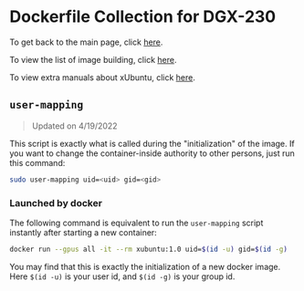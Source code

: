 # Dockerfile Collection for DGX-230

To get back to the main page, click [here](../index).

To view the list of image building, click [here](../dockerlist).

To view extra manuals about xUbuntu, click [here](../manual-xubuntu).

## `user-mapping`

> Updated on 4/19/2022

This script is exactly what is called during the "initialization" of the image. If you want to change the container-inside authority to other persons, just run this command:

```bash
sudo user-mapping uid=<uid> gid=<gid>
```

### Launched by docker

The following command is equivalent to run the `user-mapping` script instantly after starting a new container:

```bash
docker run --gpus all -it --rm xubuntu:1.0 uid=$(id -u) gid=$(id -g)
```

You may find that this is exactly the initialization of a new docker image. Here `$(id -u)` is your user id, and `$(id -g)` is your group id.
